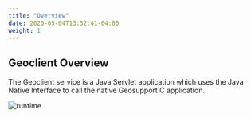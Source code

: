 ```yaml
---
title: "Overview"
date: 2020-05-04T13:32:41-04:00
weight: 1
---
```


## Geoclient Overview

The Geoclient service is a Java Servlet application which uses the Java Native Interface to call the native Geosupport C application.

![runtime](/images/runtime.png)

